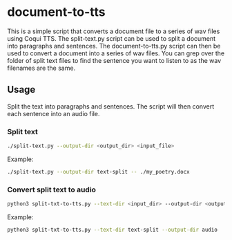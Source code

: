 # document-to-tts

This is a simple script that converts a document file to a series of wav files using Coqui TTS. The split-text.py script can be used to split a document into paragraphs and sentences. The document-to-tts.py script can then be used to convert a document into a series of wav files.
You can grep over the folder of split text files to find the sentence you want to listen to as the wav filenames are the same.

## Usage

Split the text into paragraphs and sentences. The script will then convert each sentence into an audio file.

### Split text

```bash
./split-text.py --output-dir <output_dir> <input_file>
```

Example:

```bash
./split-text.py --output-dir text-split -- ./my_poetry.docx
```

### Convert split text to audio

```bash
python3 split-txt-to-tts.py --text-dir <input_dir> --output-dir <output_dir>
```

Example:

```bash
python3 split-txt-to-tts.py --text-dir text-split --output-dir audio
```

